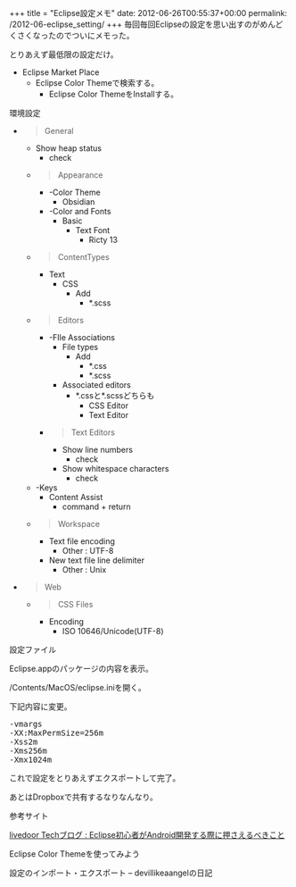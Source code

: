 +++
title = "Eclipse設定メモ"
date: 2012-06-26T00:55:37+00:00
permalink: /2012-06-eclipse_setting/
+++
毎回毎回Eclipseの設定を思い出すのがめんどくさくなったのでついにメモった。
  
とりあえず最低限の設定だけ。

  * Eclipse Market Place 
      * Eclipse Color Themeで検索する。 
          * Eclipse Color ThemeをInstallする。

環境設定

  * >General 
      * Show heap status 
          * check
      * >Appearance 
          * -Color Theme 
              * Obsidian
          * -Color and Fonts 
              * Basic 
                  * Text Font 
                      * Ricty 13
      * >ContentTypes 
          * Text 
              * CSS 
                  * Add 
                      * *.scss
      * >Editors 
          * -FIle Associations 
              * File types 
                  * Add 
                      * *.css
                      * *.scss
              * Associated editors 
                  * \*.cssと\*.scssどちらも 
                      * CSS Editor
                      * Text Editor
          * >Text Editors 
              * Show line numbers 
                  * check
              * Show whitespace characters 
                  * check
      * -Keys 
          * Content Assist 
              * command + return
      * >Workspace 
          * Text file encoding 
              * Other : UTF-8
          * New text file line delimiter 
              * Other : Unix
  * >Web 
      * >CSS Files 
          * Encoding 
              * ISO 10646/Unicode(UTF-8)

設定ファイル
  
Eclipse.appのパッケージの内容を表示。
  
/Contents/MacOS/eclipse.iniを開く。
  
下記内容に変更。

<pre class="brush: plain; title: ; notranslate" title="">-vmargs
-XX:MaxPermSize=256m
-Xss2m
-Xms256m
-Xmx1024m
</pre>

これで設定をとりあえずエクスポートして完了。
  
あとはDropboxで共有するなりなんなり。

参考サイト
  
<a title="livedoor Techブログ : Eclipse初心者がAndroid開発する際に押さえるべきこと" href="http://blog.livedoor.jp/techblog/archives/65399350.html" target="_blank">livedoor Techブログ : Eclipse初心者がAndroid開発する際に押さえるべきこと</a>
  
Eclipse Color Themeを使ってみよう
  
設定のインポート・エクスポート &#8211; devillikeaangelの日記